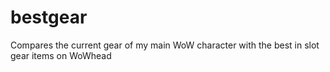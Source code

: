 # bestgear
Compares the current gear of my main WoW character with the best in slot gear items on WoWhead
